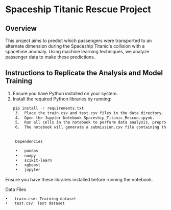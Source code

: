 # Spaceship Titanic Rescue Project

## Overview
This project aims to predict which passengers were transported to an alternate dimension during the Spaceship Titanic's collision with a spacetime anomaly. Using machine learning techniques, we analyze passenger data to make these predictions.

## Instructions to Replicate the Analysis and Model Training
1. Ensure you have Python installed on your system.
2. Install the required Python libraries by running:
   ```bash
   pip install -r requirements.txt
   	3.	Place the train.csv and test.csv files in the data directory.
	4.	Open the Jupyter Notebook Spaceship_Titanic_Rescue.ipynb.
	5.	Run all cells in the notebook to perform data analysis, preprocessing, model building, and evaluation.
	6.	The notebook will generate a submission.csv file containing the predictions.
    
    
    Dependencies

	•	pandas
	•	numpy
	•	scikit-learn
	•	xgboost
	•	jupyter

Ensure you have these libraries installed before running the notebook.

Data Files

	•	train.csv: Training dataset
	•	test.csv: Test dataset